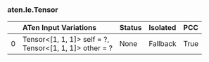 ### aten.le.Tensor
|    | ATen Input Variations                                      | Status   | Isolated   | PCC   |
|---:|:-----------------------------------------------------------|:---------|:-----------|:------|
|  0 | Tensor<[1, 1, 1]> self = ?,<br>Tensor<[1, 1, 1]> other = ? | None     | Fallback   | True  |

